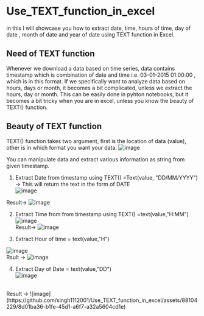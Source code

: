 # Use_TEXT_function_in_excel
in this I will showcase you how to extract date, time, hours of time, day of date , month of date and year of date using TEXT function in Excel.

## Need of TEXT function
Whenever we download a data based on time series, data contains timestamp which is combination of date and time i.e. 03-01-2015  01:00:00 , which is in this format. 
If we specifically want to analyze data based on hours, days or month, it becomes a bit complicated, unless we extract the hours, day or month. This can be easily done in pyhton notebooks, but it becomes a bit tricky when you are in excel, unless you know the beauty of TEXT() function. 

## Beauty of TEXT function

TEXT() function takes two argument, first is the location of data (value), other is in which format you want your data.
![image](https://github.com/singh1112001/Use_TEXT_function_in_excel/assets/88104229/459f0430-ac54-4ddd-926a-22b4c59553e4)

You can manipulate data and extract various information as string from given timestamp. 
1. Extract Date from timestamp using TEXT()
   =Text(value, "DD/MM/YYYY") -> This will return the text in the form of DATE  <br>
![image](https://github.com/singh1112001/Use_TEXT_function_in_excel/assets/88104229/9886a30d-6ba5-4a94-afb7-a301b89d6499)

Result->
   ![image](https://github.com/singh1112001/Use_TEXT_function_in_excel/assets/88104229/8de2ca41-65b6-4e42-b041-768a10349eb4)


2. Extract Time from from timestamp using TEXT()
   =text(value,"H:MM") <br>
  ![image](https://github.com/singh1112001/Use_TEXT_function_in_excel/assets/88104229/8e134c28-8d7b-4c1c-a6a8-28bdaa5daa4d) <br> 
Result-> ![image](https://github.com/singh1112001/Use_TEXT_function_in_excel/assets/88104229/acfb669e-91b8-41a6-9145-e32d1bc2f31d) <br>

3. Extract Hour of time
   = text(value,"H")  <br>

![image](https://github.com/singh1112001/Use_TEXT_function_in_excel/assets/88104229/bd5288cc-67cd-4bc4-908e-8ecb23cf1091) <br>
Rsult -> ![image](https://github.com/singh1112001/Use_TEXT_function_in_excel/assets/88104229/0284cf34-d0e2-4b17-b63c-c51f6af7b173) <br>

4. Extract Day of Date
    = text(value,"DD")  <br>
    ![image](https://github.com/singh1112001/Use_TEXT_function_in_excel/assets/88104229/ca336d0d-bfea-4def-8732-9e004c34b1cf)
<br>
Result -> 
![image](https://github.com/singh1112001/Use_TEXT_function_in_excel/assets/88104229/8d01ba36-b1fe-45d1-a6f7-a32a5604cd1e)





   
